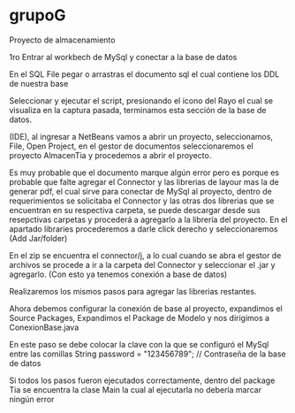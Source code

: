 # grupoG
Proyecto de almacenamiento

1ro Entrar al workbech de MySql y conectar a la base de datos


En el SQL File pegar o arrastras el documento sql el cual contiene los DDL de nuestra base


Seleccionar y ejecutar el script, presionando el icono del Rayo el cual se visualiza en la captura pasada, terminamos esta sección de la base de datos.



(IDE), al ingresar a NetBeans vamos a abrir un proyecto, seleccionamos, File, Open Project, en el gestor de documentos seleccionaremos el proyecto AlmacenTia y procedemos a abrir el proyecto.


Es muy probable que el documento marque algún error pero es porque es probable que falte agregar el Connector y las librerias de layour mas la de generar pdf, el cual sirve para conectar de MySql al proyecto, dentro de requerimientos se solicitaba el Connector y las otras dos librerias que se encuentran en su respectiva carpeta, se puede descargar desde sus resepctivas carpetas y procederá a agregarlo a la librería del proyecto.
En el apartado libraries procederemos a darle click derecho y seleccionaremos (Add Jar/folder)



En el zip se encuentra el connector/j, a lo cual cuando se abra el gestor de archivos se procede a ir a la carpeta del Connector y seleccionar el .jar y agregarlo. (Con esto ya tenemos conexión a base de datos)

Realizaremos los mismos pasos para agregar las librerias restantes.

Ahora debemos configurar la conexión de base al proyecto, expandimos el Source Packages, Expandimos el Package de Modelo y nos dirigimos a ConexionBase.java



En este paso se debe colocar la clave con la que se configuró el MySql entre las comillas 
   String password = "123456789";  // Contraseña de la base de datos


Si todos los pasos fueron ejecutados correctamente, dentro del package Tia se encuentra la clase Main la cual al ejecutarla no debería marcar ningún error
